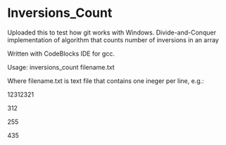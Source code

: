 Inversions_Count
================

Uploaded this to test how git works with Windows. Divide-and-Conquer implementation of algorithm that counts number of inversions in an array

Written with CodeBlocks IDE for gcc.

Usage: inversions_count filename.txt

Where filename.txt is text file that contains one ineger per line, e.g.:

12312321

312

255

435
